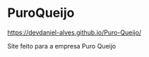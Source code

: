 # PuroQueijo

https://devdaniel-alves.github.io/Puro-Queijo/

Site feito para a empresa Puro Queijo
